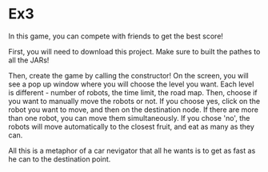 # Ex3

In this game, you can compete with friends to get the best score! 

First, you will need to download this project. Make sure to built the pathes to all the JARs!

Then, create the game by calling the constructor! On the screen, you will see a pop up window where you will choose the level you want. 
Each level is different - number of robots, the time limit, the road map. 
Then, choose if you want to manually move the robots or not. If you choose yes, click on the robot you want to move,
and then on the destination node. If there are more than one robot, you can move them simultaneously. 
If you chose 'no', the robots will move automatically to the closest fruit, and eat as many as they can. 

All this is a metaphor of a car nevigator that all he wants is to get as fast as he can to the destination point.
